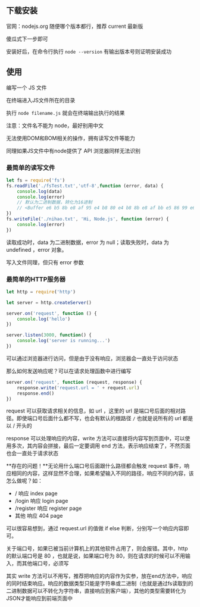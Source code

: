 ## 下载安装

官网：nodejs.org 随便哪个版本都行，推荐 current 最新版

傻瓜式下一步即可

安装好后，在命令行执行 `node --version` 有输出版本号则证明安装成功

## 使用

编写一个 JS 文件

在终端进入JS文件所在的目录

执行 `node filename.js` 就会在终端输出执行的结果

注意：文件名不能为 node，最好别用中文

无法使用DOM和BOM相关的操作，拥有读写文件等能力

同理如果JS文件中有node提供了 API 浏览器同样无法识别

### 最简单的读写文件

```javascript
let fs = require('fs')
fs.readFile('./fsTest.txt','utf-8',function (error, data) {
    console.log(data)
    console.log(error)
    // 默认为二进制数据，转化为16进制 
    // <Buffer e6 b5 8b e8 af 95 e4 b8 80 e4 b8 8b e8 af bb e5 86 99 e6 96 87 e4 bb b6>
})
fs.writeFile('./nihao.txt', 'Hi, Node.js', function (error) {
    console.log(error)
})
```

读取成功时，data 为二进制数据，error 为 null；读取失败时，data 为 undefined ，error 对象。

写入文件同理，但只有 error 参数

### 最简单的HTTP服务器

```javascript
let http = require('http')

let server = http.createServer()

server.on('request', function () {
    console.log('hello')
})

server.listen(3000, function() {
    console.log('server is running...')
})
```

可以通过浏览器进行访问，但是由于没有响应，浏览器会一直处于访问状态

那么如何发送响应呢？可以在请求处理函数中进行编写

```javascript
server.on('request', function (request, response) {
    response.write('request.url = ' + request.url)
    response.end()
})
```

request 可以获取请求相关的信息，如 url ，这里的 url 是端口号后面的相对路径。即使端口号后面什么都不写，也会有默认的根路径 `/` 也就是说所有的 url 都是以 / 开头的

response 可以处理响应的内容，write 方法可以直接将内容写到页面中，可以使用多次，其内容会拼接，最后一定要调用 end 方法，表示响应结束了，不然页面也会一直处于请求状态

**存在的问题！**无论用什么端口号后面跟什么路径都会触发 request 事件，响应相同的内容，这样显然不合理，如果希望输入不同的路径，响应不同的内容，该怎么做呢？如：

- /	响应 index page
- /login   响应 login page
- /register  响应 register page
- 其他  响应  404 page

可以很容易想到，通过 request.url 的值做 if else 判断，分别写一个响应内容即可。

关于端口号，如果已被当前计算机上的其他软件占用了，则会报错。其中，http 的默认端口号是 80 ，也就是说，如果端口号为 80，则在请求的时候可以不用输入，而其他端口号，必须写

其实 write 方法可以不用写，推荐把响应的内容作为实参，放在end方法中，响应的同时结束响应。响应的数据类型只能是字符串或二进制（也就是通过fs读取到的二进制数据可以不转化为字符串，直接响应到客户端），其他的类型需要转化为JSON才能响应到前端页面中